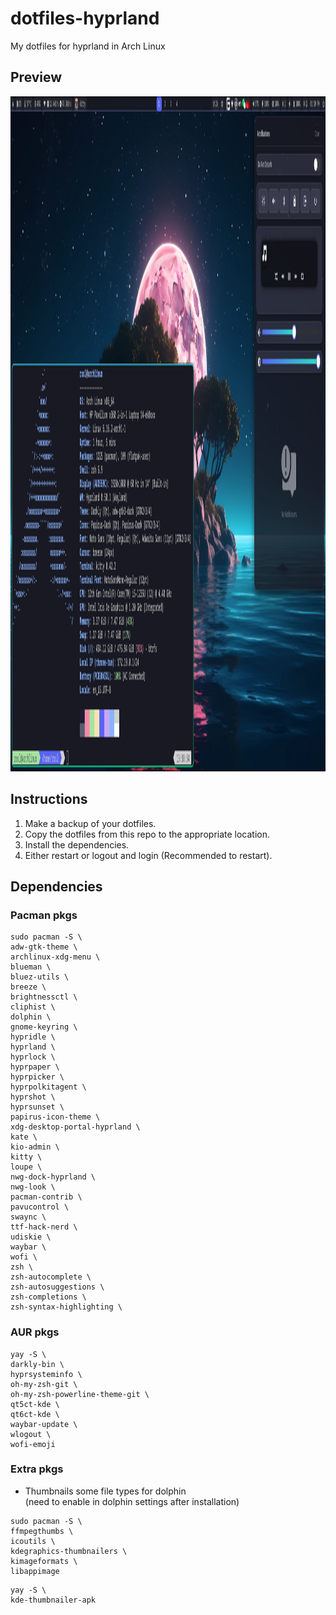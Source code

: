 # dotfiles-hyprland
My dotfiles for hyprland in Arch Linux

## Preview
<img width="1920" height="1080" alt="Screenshot-Full" src="Images/Screenshot-Full.png" />

## Instructions
1. Make a backup of your dotfiles.
2. Copy the dotfiles from this repo to the appropriate location.
3. Install the dependencies.
4. Either restart or logout and login (Recommended to restart).

## Dependencies
### Pacman pkgs
```
sudo pacman -S \
adw-gtk-theme \
archlinux-xdg-menu \
blueman \
bluez-utils \
breeze \
brightnessctl \
cliphist \
dolphin \
gnome-keyring \
hypridle \
hyprland \
hyprlock \
hyprpaper \
hyprpicker \
hyprpolkitagent \
hyprshot \
hyprsunset \
papirus-icon-theme \
xdg-desktop-portal-hyprland \
kate \
kio-admin \
kitty \
loupe \
nwg-dock-hyprland \
nwg-look \
pacman-contrib \
pavucontrol \
swaync \
ttf-hack-nerd \
udiskie \
waybar \
wofi \
zsh \
zsh-autocomplete \
zsh-autosuggestions \
zsh-completions \
zsh-syntax-highlighting \
```
### AUR pkgs
```
yay -S \
darkly-bin \
hyprsysteminfo \
oh-my-zsh-git \
oh-my-zsh-powerline-theme-git \
qt5ct-kde \
qt6ct-kde \
waybar-update \
wlogout \
wofi-emoji
```

### Extra pkgs
- Thumbnails some file types for dolphin  
(need to enable in dolphin settings after installation)
```
sudo pacman -S \
ffmpegthumbs \
icoutils \
kdegraphics-thumbnailers \
kimageformats \
libappimage
```
```
yay -S \
kde-thumbnailer-apk
```